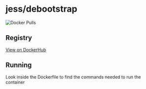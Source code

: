 # jess/debootstrap

![Docker Pulls](https://img.shields.io/docker/pulls/jess/debootstrap)



## Registry

[View on DockerHub](https://hub.docker.com/r/jess/debootstrap)

## Running

Look inside the Dockerfile to find the commands needed to run the container
